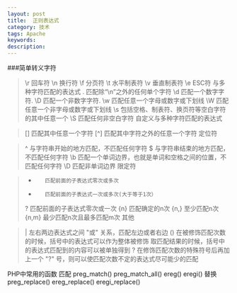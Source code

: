 ```yaml
---
layout: post
title:  正则表达式
category: 技术
tags: Apache
keywords: 
description: 
---
```

###简单转义字符
>\r        回车符
>\n        换行符 
>\f        分页符 
>\t        水平制表符 
>\v        垂直制表符 
>\e        ESC符 
与多种字符匹配的表达式
>.        匹配除“\n”之外的任何单个字符 
>\d         匹配一个数字字符. 
>\D         匹配一个非数字字符. 
>\w         匹配任意一个字母或数字或下划线 
>\W         匹配任意一个非字母或数字或下划线 
>\s         包括空格、制表符、换页符等空白字符的其中任意一个 
>\S         匹配任何非空白字符 
 自定义与多种字符匹配的表达式

>[]        匹配其中任意一个字符 
>[^]        匹配其中字符之外的任意一个字符 
 定位符

>^        与字符串开始的地方匹配，不匹配任何字符 
>$        与字符串结束的地方匹配，不匹配任何字符 
>\b        匹配一个单词边界，也就是单词和空格之间的位置，不匹配任何字符 
>\D         匹配非单词边界 
限定符

>*        匹配前面的子表达式零次或多次 
>+        匹配前面的子表达式一次或多次(大于等于1次） 
>?        匹配前面的子表达式零次或一次 
>{n}        匹配确定的n次 
>{n,}    至少匹配n次 
>{n,m}    最少匹配n次且最多匹配m次 
其他

>|        左右两边表达式之间 "或" 关系，匹配左边或者右边 
>()        在被修饰匹配次数的时候，括号中的表达式可以作为整体被修饰 
        取匹配结果的时候，括号中的表达式匹配到的内容可以被单独得到 
>?        在修饰匹配次数的特殊符号后再加上一个 "?" 号，则可以使匹配次数不定的表达式尽可能少的匹配 

PHP中常用的函数
匹配
preg_match() 
preg_match_all() 
ereg() 
eregi() 
替换 
preg_replace() 
ereg_replace() 
eregi_replace() 






